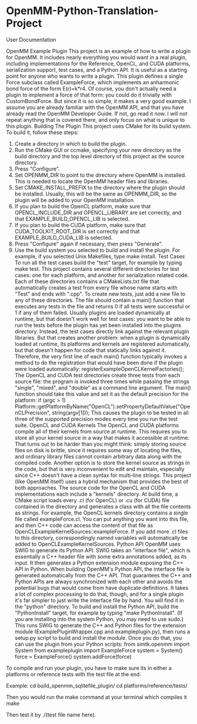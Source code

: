 # OpenMM-Python-Translation-Project

User Documentation

OpenMM Example Plugin
This project is an example of how to write a plugin for OpenMM. It includes nearly everything you would want in a real plugin, including implementations for the Reference, OpenCL, and CUDA platforms, serialization support, test cases, and a Python API. It is useful as a starting point for anyone who wants to write a plugin.
This plugin defines a single Force subclass called ExampleForce, which implements an anharmonic bond force of the form E(r)=k*r4. Of course, you don't actually need a plugin to implement a force of that form: you could do it trivially with CustomBondForce. But since it is so simple, it makes a very good example.
I assume you are already familiar with the OpenMM API, and that you have already read the OpenMM Developer Guide. If not, go read it now. I will not repeat anything that is covered there, and only focus on what is unique to this plugin.
Building The Plugin
This project uses CMake for its build system. To build it, follow these steps:
1. Create a directory in which to build the plugin.
2. Run the CMake GUI or ccmake, specifying your new directory as the build directory and the top level directory of this project as the source directory.
3. Press "Configure".
4. Set OPENMM_DIR to point to the directory where OpenMM is installed. This is needed to locate the OpenMM header files and libraries.
5. Set CMAKE_INSTALL_PREFIX to the directory where the plugin should be installed. Usually, this will be the same as OPENMM_DIR, so the plugin will be added to your OpenMM installation.
6. If you plan to build the OpenCL platform, make sure that OPENCL_INCLUDE_DIR and OPENCL_LIBRARY are set correctly, and that EXAMPLE_BUILD_OPENCL_LIB is selected.
7. If you plan to build the CUDA platform, make sure that CUDA_TOOLKIT_ROOT_DIR is set correctly and that EXAMPLE_BUILD_CUDA_LIB is selected.
8. Press "Configure" again if necessary, then press "Generate".
9. Use the build system you selected to build and install the plugin. For example, if you selected Unix Makefiles, type make install.
Test Cases
To run all the test cases build the "test" target, for example by typing make test.
This project contains several different directories for test cases: one for each platform, and another for serialization related code. Each of these directories contains a CMakeLists.txt file that automatically creates a test from every file whose name starts with "Test" and ends with ".cpp". To create new tests, just add a new file to any of these directories. The file should contain a main() function that executes any tests in the file and returns 0 if all tests were successful or 1 if any of them failed.
Usually plugins are loaded dynamically at runtime, but that doesn't work well for test cases: you want to be able to run the tests before the plugin has yet been installed into the plugins directory. Instead, the test cases directly link against the relevant plugin libraries. But that creates another problem: when a plugin is dynamically loaded at runtime, its platforms and kernels are registered automatically, but that doesn't happen for code that statically links against it. Therefore, the very first line of each main() function typically invokes a method to do the registration that would have been done if the plugin were loaded automatically:
registerExampleOpenCLKernelFactories();
The OpenCL and CUDA test directories create three tests from each source file: the program is invoked three times while passing the strings "single", "mixed", and "double" as a command line argument. The main() function should take this value and set it as the default precision for the platform:
if (argc > 1)
    Platform::getPlatformByName("OpenCL").setPropertyDefaultValue("OpenCLPrecision", string(argv[1]));
This causes the plugin to be tested in all three of the supported precision modes every time you run the test suite.
OpenCL and CUDA Kernels
The OpenCL and CUDA platforms compile all of their kernels from source at runtime. This requires you to store all your kernel source in a way that makes it accessible at runtime. That turns out to be harder than you might think: simply storing source files on disk is brittle, since it requires some way of locating the files, and ordinary library files cannot contain arbitrary data along with the compiled code. Another option is to store the kernel source as strings in the code, but that is very inconvenient to edit and maintain, especially since C++ doesn't have a clean syntax for multi-line strings.
This project (like OpenMM itself) uses a hybrid mechanism that provides the best of both approaches. The source code for the OpenCL and CUDA implementations each include a "kernels" directory. At build time, a CMake script loads every .cl (for OpenCL) or .cu (for CUDA) file contained in the directory and generates a class with all the file contents as strings. For example, the OpenCL kernels directory contains a single file called exampleForce.cl. You can put anything you want into this file, and then C++ code can access the content of that file as OpenCLExampleKernelSources::exampleForce. If you add more .cl files to this directory, correspondingly named variables will automatically be added to OpenCLExampleKernelSources.
Python API
OpenMM uses SWIG to generate its Python API. SWIG takes an "interface file", which is essentially a C++ header file with some extra annotations added, as its input. It then generates a Python extension module exposing the C++ API in Python.
When building OpenMM's Python API, the interface file is generated automatically from the C++ API. That guarantees the C++ and Python APIs are always synchronized with each other and avoids the potential bugs that would come from have duplicate definitions. It takes a lot of complex processing to do that, though, and for a single plugin it's far simpler to just write the interface file by hand. You will find it in the "python" directory.
To build and install the Python API, build the "PythonInstall" target, for example by typing "make PythonInstall". (If you are installing into the system Python, you may need to use sudo.) This runs SWIG to generate the C++ and Python files for the extension module (ExamplePluginWrapper.cpp and exampleplugin.py), then runs a setup.py script to build and install the module. Once you do that, you can use the plugin from your Python scripts:
from simtk.openmm import System
from exampleplugin import ExampleForce
system = System()
force = ExampleForce()
system.addForce(force)




To compile and run your plugin, you have to make sure its in either a platforms or reference tests with the test file at the end.

Example:
 cd build_openmm_sqlitefile_plugin/
 cd platforms/reference/tests/

 Then you would run the make command at your terminal which compiles it
 make

 Then test it by
./(test file name here).
